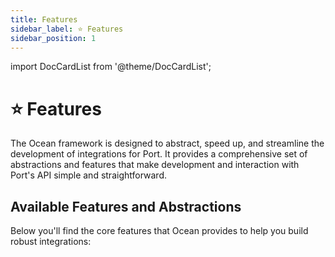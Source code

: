 ```yaml
---
title: Features
sidebar_label: ⭐️ Features
sidebar_position: 1
---
```


import DocCardList from '@theme/DocCardList';

# ⭐️ Features

The Ocean framework is designed to abstract, speed up, and streamline the development of integrations for Port. It provides a comprehensive set of abstractions and features that make development and interaction with Port's API simple and straightforward.

## Available Features and Abstractions

Below you'll find the core features that Ocean provides to help you build robust integrations:

<DocCardList />
